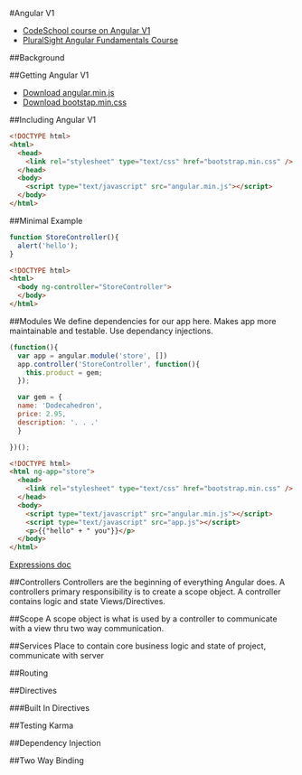 #Angular V1

* [CodeSchool course on Angular V1](http://campus.codeschool.com/courses/shaping-up-with-angular-js)
* [PluralSight Angular Fundamentals Course](https://app.pluralsight.com/library/courses/angularjs-fundamentals/table-of-contents)

##Background

##Getting Angular V1
* [Download angular.min.js](http://angularjs.org)
* [Download bootstap.min.css](http://getbootstrap.com)

##Including Angular V1

```html
<!DOCTYPE html>
<html>
  <head>
    <link rel="stylesheet" type="text/css" href="bootstrap.min.css" />
  </head>
  <body>
    <script type="text/javascript" src="angular.min.js"></script>
  </body>
</html>
```

##Minimal Example

```javascript
function StoreController(){
  alert('hello');
}
```

```html
<!DOCTYPE html>
<html>
  <body ng-controller="StoreController">
  </body>
</html>
```

##Modules
We define dependencies for our app here.
Makes app more maintainable and testable.
Use dependancy injections.

```javascript
(function(){
  var app = angular.module('store', [])
  app.controller('StoreController', function(){
    this.product = gem;
  });

  var gem = {
  name: 'Dodecahedron',
  price: 2.95,
  description: '. . .'
  }

})();  
```

```html
<!DOCTYPE html>
<html ng-app="store">
  <head>
    <link rel="stylesheet" type="text/css" href="bootstrap.min.css" />
  </head>
  <body>
    <script type="text/javascript" src="angular.min.js"></script>
    <script type="text/javascript" src="app.js"></script>
    <p>{{"hello" + " you"}}</p>
  </body>
</html>
```

[Expressions doc](http://docs.angularjs.org/guide/expression)

##Controllers
Controllers are the beginning of everything Angular does.
A controllers primary responsibility is to create a scope object.
A controller contains logic and state Views/Directives.

##Scope
A scope object is what is used by a controller to communicate with a view thru two way communication.

##Services
Place to contain core business logic and state of project, communicate with server

##Routing

##Directives

###Built In Directives

##Testing
Karma

##Dependency Injection

##Two Way Binding



